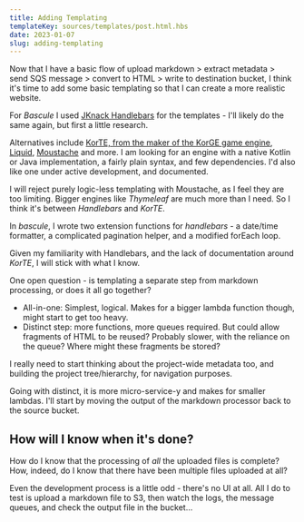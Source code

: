 ```yaml
---
title: Adding Templating
templateKey: sources/templates/post.html.hbs
date: 2023-01-07
slug: adding-templating
---
```

Now that I have a basic flow of upload markdown > extract metadata > send SQS message > convert to HTML > write to destination bucket, I think it's time to add some basic templating so that I can create a more realistic website.

For _Bascule_ I used [JKnack Handlebars](https://github.com/jknack/handlebars.java) for the templates - I'll likely do the same again, but first a little research.

Alternatives include [KorTE, from the maker of the KorGE game engine](https://docs.korge.org/korte/), [Liquid](https://github.com/bkiers/Liqp), [Moustache](https://github.com/cashapp/barber) and more. I am looking for an engine with a native Kotlin or Java implementation, a fairly plain syntax, and few dependencies. I'd also like one under active development, and documented.

I will reject purely logic-less templating with Moustache, as I feel they are too limiting. Bigger engines like _Thymeleaf_ are much more than I need. So I think it's between _Handlebars_ and _KorTE_. 

In _bascule_, I wrote two extension functions for _handlebars_ - a date/time formatter, a complicated pagination helper, and a modified forEach loop. 

Given my familiarity with Handlebars, and the lack of documentation around _KorTE_, I will stick with what I know.

One open question - is templating a separate step from markdown processing, or does it all go together?

- All-in-one: Simplest, logical. Makes for a bigger lambda function though, might start to get too heavy.
- Distinct step: more functions, more queues required. But could allow fragments of HTML to be reused? Probably 
  slower, with the reliance on the queue? Where might these fragments be stored?

I really need to start thinking about the project-wide metadata too, and building the project tree/hierarchy, for navigation purposes.

Going with distinct, it is more micro-service-y and makes for smaller lambdas. I'll start by moving the output of the markdown processor back to the source bucket.

## How will I know when it's done?

How do I know that the processing of _all_ the uploaded files is complete? How, indeed, do I know that there have been multiple files uploaded at all?

Even the development process is a little odd - there's no UI at all. All I do to test is upload a markdown file to S3, then watch the logs, the message queues, and check the output file in the bucket...
